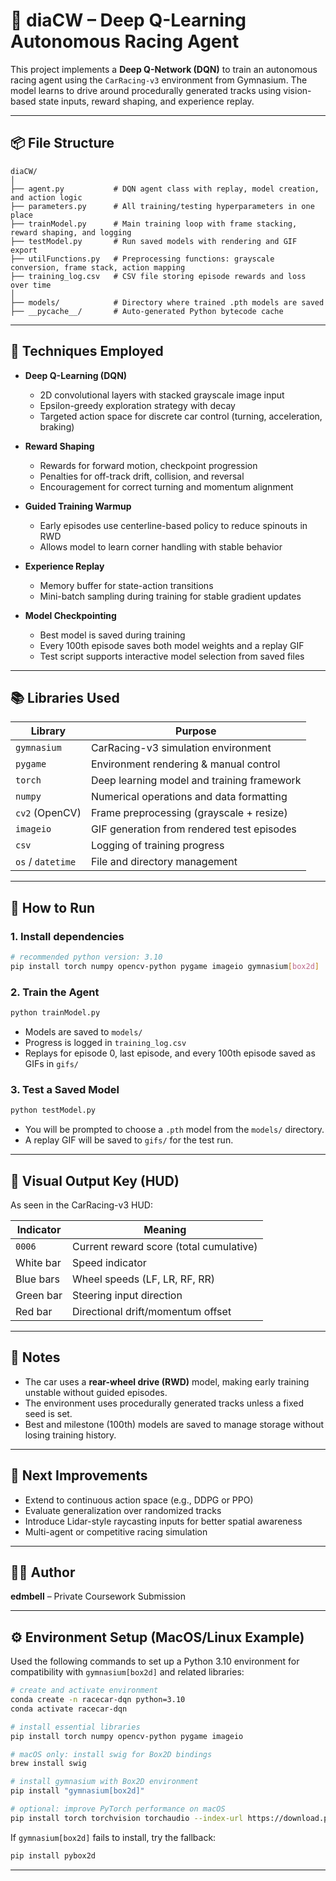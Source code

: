 
# 🏁 diaCW – Deep Q-Learning Autonomous Racing Agent

This project implements a **Deep Q-Network (DQN)** to train an autonomous racing agent using the `CarRacing-v3` environment from Gymnasium. The model learns to drive around procedurally generated tracks using vision-based state inputs, reward shaping, and experience replay.

---

## 📦 File Structure

```
diaCW/
│
├── agent.py           # DQN agent class with replay, model creation, and action logic
├── parameters.py      # All training/testing hyperparameters in one place
├── trainModel.py      # Main training loop with frame stacking, reward shaping, and logging
├── testModel.py       # Run saved models with rendering and GIF export
├── utilFunctions.py   # Preprocessing functions: grayscale conversion, frame stack, action mapping
├── training_log.csv   # CSV file storing episode rewards and loss over time
│
├── models/            # Directory where trained .pth models are saved
├── __pycache__/       # Auto-generated Python bytecode cache
```

---

## 🧠 Techniques Employed

- **Deep Q-Learning (DQN)**
  - 2D convolutional layers with stacked grayscale image input
  - Epsilon-greedy exploration strategy with decay
  - Targeted action space for discrete car control (turning, acceleration, braking)

- **Reward Shaping**
  - Rewards for forward motion, checkpoint progression
  - Penalties for off-track drift, collision, and reversal
  - Encouragement for correct turning and momentum alignment

- **Guided Training Warmup**
  - Early episodes use centerline-based policy to reduce spinouts in RWD
  - Allows model to learn corner handling with stable behavior

- **Experience Replay**
  - Memory buffer for state-action transitions
  - Mini-batch sampling during training for stable gradient updates

- **Model Checkpointing**
  - Best model is saved during training
  - Every 100th episode saves both model weights and a replay GIF
  - Test script supports interactive model selection from saved files

---

## 📚 Libraries Used

| Library       | Purpose                                     |
|---------------|---------------------------------------------|
| `gymnasium`   | CarRacing-v3 simulation environment         |
| `pygame`      | Environment rendering & manual control      |
| `torch`       | Deep learning model and training framework  |
| `numpy`       | Numerical operations and data formatting    |
| `cv2` (OpenCV)| Frame preprocessing (grayscale + resize)    |
| `imageio`     | GIF generation from rendered test episodes  |
| `csv`         | Logging of training progress                |
| `os` / `datetime` | File and directory management            |

---

## 🚦 How to Run

### 1. Install dependencies
```bash
# recommended python version: 3.10
pip install torch numpy opencv-python pygame imageio gymnasium[box2d]
```

### 2. Train the Agent
```bash
python trainModel.py
```
- Models are saved to `models/`
- Progress is logged in `training_log.csv`
- Replays for episode 0, last episode, and every 100th episode saved as GIFs in `gifs/`

### 3. Test a Saved Model
```bash
python testModel.py
```
- You will be prompted to choose a `.pth` model from the `models/` directory.
- A replay GIF will be saved to `gifs/` for the test run.

---

## 🧪 Visual Output Key (HUD)

As seen in the CarRacing-v3 HUD:

| Indicator        | Meaning                                  |
|------------------|-------------------------------------------|
| `0006`           | Current reward score (total cumulative)   |
| White bar        | Speed indicator                           |
| Blue bars        | Wheel speeds (LF, LR, RF, RR)             |
| Green bar        | Steering input direction                  |
| Red bar          | Directional drift/momentum offset         |

---

## 📌 Notes

- The car uses a **rear-wheel drive (RWD)** model, making early training unstable without guided episodes.
- The environment uses procedurally generated tracks unless a fixed seed is set.
- Best and milestone (100th) models are saved to manage storage without losing training history.

---

## 🔧 Next Improvements

- Extend to continuous action space (e.g., DDPG or PPO)
- Evaluate generalization over randomized tracks
- Introduce Lidar-style raycasting inputs for better spatial awareness
- Multi-agent or competitive racing simulation

---

## 🧑‍💻 Author

**edmbell** – Private Coursework Submission


---

## ⚙️ Environment Setup (MacOS/Linux Example)

Used the following commands to set up a Python 3.10 environment for compatibility with `gymnasium[box2d]` and related libraries:

```bash
# create and activate environment
conda create -n racecar-dqn python=3.10
conda activate racecar-dqn

# install essential libraries
pip install torch numpy opencv-python pygame imageio

# macOS only: install swig for Box2D bindings
brew install swig

# install gymnasium with Box2D environment
pip install "gymnasium[box2d]"

# optional: improve PyTorch performance on macOS
pip install torch torchvision torchaudio --index-url https://download.pytorch.org/whl/cpu
```

If `gymnasium[box2d]` fails to install, try the fallback:
```bash
pip install pybox2d
```

---


